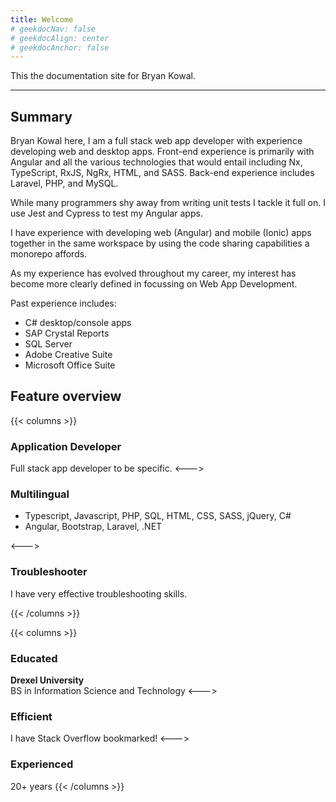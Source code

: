```yaml
---
title: Welcome
# geekdocNav: false
# geekdocAlign: center
# geekdocAnchor: false
---
```


<!-- markdownlint-capture -->
<!-- markdownlint-disable MD033 -->

<!-- markdownlint-restore -->

This the documentation site for Bryan Kowal.

---

## Summary

Bryan Kowal here, I am a full stack web app developer with experience developing web and desktop apps. Front-end experience is primarily with Angular and all the various technologies that would entail including Nx, TypeScript, RxJS, NgRx, HTML, and SASS. Back-end experience includes Laravel, PHP, and MySQL.

While many programmers shy away from writing unit tests I tackle it full on. I use Jest and Cypress to test my Angular apps.

I have experience with developing web (Angular) and mobile (Ionic) apps together in the same workspace by using the code sharing capabilities a monorepo affords.

As my experience has evolved throughout my career, my interest has become more clearly defined in focussing on Web App Development.

Past experience includes:

- C# desktop/console apps
- SAP Crystal Reports
- SQL Server
- Adobe Creative Suite
- Microsoft Office Suite

## Feature overview

{{< columns >}}

### Application Developer

Full stack app developer to be specific.
<--->

### Multilingual

- Typescript, Javascript, PHP, SQL, HTML, CSS, SASS, jQuery, C#
- Angular, Bootstrap, Laravel, .NET

<--->

### Troubleshooter

I have very effective troubleshooting skills.

{{< /columns >}}

{{< columns >}}

### Educated

**Drexel University**\
BS in Information Science and Technology
<--->

### Efficient

I have Stack Overflow bookmarked!
<--->

### Experienced

20+ years
{{< /columns >}}

